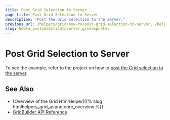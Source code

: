 ```yaml
---
title: Post Grid Selection to Server
page_title: Post Grid Selection to Server
description: "Post the Grid selection to the server."
previous_url: /helpers/grid/how-to/post-grid-selection-to-server, /helpers/data-management/grid/how-to/Selection/post-grid-selection-to-server
slug: howto_postselectiontoserver_gridaspnetmv
---
```


# Post Grid Selection to Server

To see the example, refer to the project on how to [post the Grid selection to the server](https://github.com/telerik/ui-for-aspnet-mvc-examples/tree/master/grid/post-grid-selection-to-server).

## See Also

* [Overview of the Grid HtmlHelper]({% slug htmlhelpers_grid_aspnetcore_overview %})
* [GridBuilder API Reference](https://docs.telerik.com/aspnet-mvc/api/Kendo.Mvc.UI.Fluent/GridBuilder)


